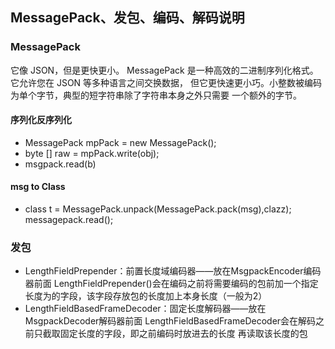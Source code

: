 ## MessagePack、发包、编码、解码说明
### MessagePack
它像 JSON，但是更快更小。
MessagePack 是一种高效的二进制序列化格式。它允许您在 JSON 等多种语言之间交换数据，
但它更快速更小巧。小整数被编码为单个字节，典型的短字符串除了字符串本身之外只需要
一个额外的字节。
#### 序列化反序列化
* MessagePack mpPack = new MessagePack();
* byte [] raw = mpPack.write(obj);
* msgpack.read(b)
#### msg to Class
* class t = MessagePack.unpack(MessagePack.pack(msg),clazz);
messagepack.read();
### 发包
  * LengthFieldPrepender：前置长度域编码器——放在MsgpackEncoder编码器前面
 LengthFieldPrepender()会在编码之前将需要编码的包前加一个指定长度为的字段，该字段存放包的长度加上本身长度（一般为2）
  * LengthFieldBasedFrameDecoder：固定长度解码器——放在MsgpackDecoder解码器前面
 LengthFieldBasedFrameDecoder会在解码之前只截取固定长度的字段，即之前编码时放进去的长度
 再读取该长度的包